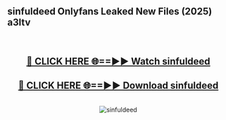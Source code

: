 <h2>sinfuldeed Onlyfans Leaked New Files (2025) a3ltv</h2>
<br>
<div align="center">
<h2><a href="https://mediafiles.top/sinfuldeed&ref=git" rel="nofollow">🔴 CLICK HERE 🌐==►► Watch sinfuldeed</a></h2>
<h2><a href="https://mediafiles.top/sinfuldeed&ref=git" rel="nofollow">🔴 CLICK HERE 🌐==►► Download sinfuldeed</a></h2>
<br>
<a href="https://mediafiles.top/sinfuldeed&ref=git" rel="nofollow" data-target="animated-image.originalLink"><img src="https://i.ibb.co.com/xMMVF88/686577567.gif" alt="sinfuldeed" style="max-width: 100%; display: inline-block;" data-target="animated-image.originalImage"></a>
</div>
<br>
<br>